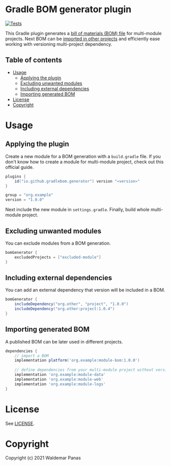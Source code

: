 # Gradle BOM generator plugin

[![Tests](https://github.com/gradle-bom/gradle-bom-generator-plugin/actions/workflows/ci.yml/badge.svg)](https://github.com/gradle-bom/gradle-bom-generator-plugin/actions/workflows/ci.yml)

This Gradle plugin generates a [bill of materials (BOM) file]
for multi-module projects. 
Next BOM can be [imported in other projects] and efficiently
ease working with versioning multi-project dependency.

## Table of contents

* [Usage](#usage)
    * [Applying the plugin](#applying-the-plugin)
    * [Excluding unwanted modules](#excluding-unwanted-modules)
    * [Including external dependencies](#including-external-dependencies)
    * [Importing generated BOM](#importing-generated-bom)
* [License](#license)
* [Copyright](#copyright)


# Usage

## Applying the plugin

Create a new module for a BOM generation with a `build.gradle` file.
If you don't know how to create a module for multi-module
project, check out this official guide.

```gradle
plugins {
    id("io.github.gradlebom.generator") version "«version»"
}

group = "org.example"
version = "1.0.0"
```

Next include the new module in `settings.gradle`. 
Finally, build whole multi-module project.

## Excluding unwanted modules

You can exclude modules from a BOM generation.

```gradle
bomGenerator {
    excludedProjects = ["excluded-module"]
}
```

## Including external dependencies

You can add an external dependency that version
will be included in a BOM.

```gradle
bomGenerator {
    includeDependency("org.other", "project", "1.0.0")
    includeDependency("org.other:project:1.0.4")
}
```

## Importing generated BOM

A published BOM can be later used in different projects.

```gradle
dependencies {
    // import a BOM
    implementation platform('org.example:module-bom:1.0.0')
    
    // define dependencies from your multi-module project without versions
    implementation 'org.example:module-data'
    implementation 'org.example:module-web'
    implementation 'org.example:module-logs'
}
```

# License

See [LICENSE](./LICENSE).

# Copyright

Copyright (c) 2021 Waldemar Panas


[imported in other projects]: https://docs.gradle.org/current/userguide/platforms.html#sub:bom_import
[bill of materials (BOM) file]: https://maven.apache.org/guides/introduction/introduction-to-dependency-mechanism.html#Importing_Dependencies
[official guide]: https://docs.gradle.org/current/userguide/multi_project_builds.html#sec:creating_multi_project_builds